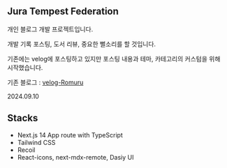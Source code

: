 ## Jura Tempest Federation

개인 블로그 개발 프로젝트입니다.

개발 기록 포스팅, 도서 리뷰, 중요한 뻘소리를 할 것입니다.

기존에는 velog에 포스팅하고 있지만 포스팅 내용과 테마, 카테고리의 커스텀을 위해 시작했습니다.

기존 블로그 : [velog-Romuru](https://velog.io/@pastelblue0721)

2024.09.10

## Stacks

- Next.js 14 App route with TypeScript
- Tailwind CSS
- Recoil
- React-icons, next-mdx-remote, Dasiy UI

